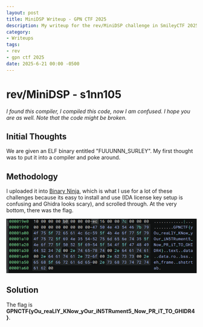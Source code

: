 ```yaml
---
layout: post
title: MiniDSP Writeup - GPN CTF 2025
description: My writeup for the rev/MiniDSP challenge in SmileyCTF 2025
category:
- Writeups
tags:
- rev
- gpn ctf 2025
date: 2025-6-21 00:00 -0500
---
```


# rev/MiniDSP - s1nn105
*I found this compiler, I compiled this code, now I am confused. I hope you are as well. Note that the code might be broken.*

## Initial Thoughts
We are given an ELF binary entitled "FUUUNNN_SURLEY". My first thought was to put it into a compiler and poke around.

## Methodology
I uploaded it into [Binary Ninja](https://binary.ninja/), which is what I use for a lot of these challenges because its easy to install and use (IDA license key setup is confusing and Ghidra looks scary), and scrolled through. At the very bottom, there was the flag.

![Binary Ninja Screenshot of the Flag](/assets/img/minidsp.png)

## Solution
The flag is **GPNCTF{yOu_reaLlY_KNow_yOur_iN5TRument5_Now_PR_iT_TO_GHIDR4}**.
